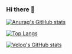### Hi there 👋

<!--
**fore0919/fore0919** is a ✨ _special_ ✨ repository because its `README.md` (this file) appears on your GitHub profile.

Here are some ideas to get you started:

- 🔭 I’m currently working on ...
- 🌱 I’m currently learning ...
- 👯 I’m looking to collaborate on ...
- 🤔 I’m looking for help with ...
- 💬 Ask me about ...
- 📫 How to reach me: ...
- 😄 Pronouns: ...
- ⚡ Fun fact: ...
-->

  
[![Anurag's GitHub stats](https://github-readme-stats.vercel.app/api?username=fore0919)](https://github.com/fore0919/fore0919)

[![Top Langs](https://github-readme-stats.vercel.app/api/top-langs/?username=fore0919&langs_count=10)](https://github.com/fore0919?tab=repositories)

[![Velog's GitHub stats](https://velog-readme-stats.vercel.app/api?name=fore0919)](https://velog.io/@fore0919)
